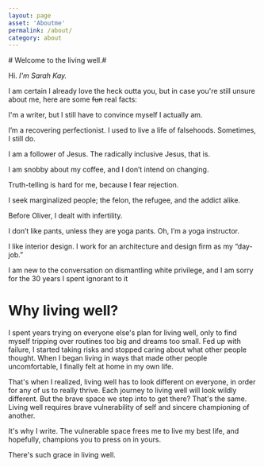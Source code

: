 ```yaml
---
layout: page
asset: 'Aboutme'
permalink: /about/
category: about
---
```


<div class="card about" markdown="1">
# Welcome to the living well.#

Hi. _I'm Sarah Kay._

I am certain I already love the heck outta you, but in case you're still unsure about me, here are some <s>fun</s>
real facts:

I'm a writer, but I still have to convince myself I actually am.

I’m a recovering perfectionist. I used to live a life of falsehoods. Sometimes, I still do.

I am a follower of Jesus. The radically inclusive Jesus, that is.

I am snobby about my coffee, and I don’t intend on changing.

Truth-telling is hard for me, because I fear rejection.

I seek marginalized people; the felon, the refugee, and the addict alike.

Before Oliver, I dealt with infertility.

I don’t like pants, unless they are yoga pants. Oh, I’m a yoga instructor.

I like interior design. I work for an architecture and design firm as my “day-job.”

I am new to the conversation on dismantling white privilege, and I am sorry for the 30 years I spent ignorant to it



# Why living well? #

I spent years trying on everyone else's plan for living well, only to find myself tripping over routines too big and dreams too small. Fed up with failure, I started taking risks and stopped caring about what other people thought. When I began living in ways that made other people uncomfortable, I finally felt at home in my own life.

That's when I realized, living well has to look different on everyone, in order for any of us to really thrive. Each journey to living well will look wildly different.  But the brave space we step into to get there? That's the same. Living well requires brave vulnerability of self and sincere championing of another. 

It's why I write. The vulnerable space frees me to live my best life, and hopefully, champions you to press on in yours. 

There's such grace in living well. 

</div>

